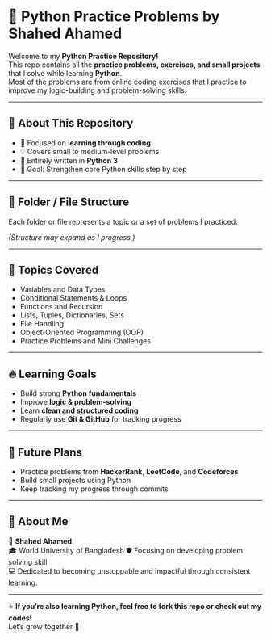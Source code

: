 # 🐍 Python Practice Problems by Shahed Ahamed

Welcome to my **Python Practice Repository!**  
This repo contains all the **practice problems, exercises, and small projects** that I solve while learning **Python**.  
Most of the problems are from  online coding exercises that I practice to improve my logic-building and problem-solving skills.

---

## 📘 About This Repository
- 🧠 Focused on **learning through coding**  
- 💡 Covers small to medium-level problems  
- 🐍 Entirely written in **Python 3**  
- 🚀 Goal: Strengthen core Python skills step by step  

---

## 📂 Folder / File Structure
Each folder or file represents a topic or a set of problems I practiced:


*(Structure may expand as I progress.)*

---

## 🧩 Topics Covered
- Variables and Data Types  
- Conditional Statements & Loops  
- Functions and Recursion  
- Lists, Tuples, Dictionaries, Sets  
- File Handling  
- Object-Oriented Programming (OOP)  
- Practice Problems and Mini Challenges  

---

## 🔥 Learning Goals
- Build strong **Python fundamentals**  
- Improve **logic & problem-solving**  
- Learn **clean and structured coding**  
- Regularly use **Git & GitHub** for tracking progress  

---

## 🧠 Future Plans
- Practice problems from **HackerRank**, **LeetCode**, and **Codeforces**  
- Build small projects using Python  
- Keep tracking my progress through commits  

---

## 💬 About Me
👤 **Shahed Ahamed**  
🎓 World University of Bangladesh 
🛡️ Focusing on developing problem solving skill  
💻 Dedicated to becoming unstoppable and impactful through consistent learning.  

---

⭐ **If you’re also learning Python, feel free to fork this repo or check out my codes!**  
Let’s grow together 🚀
